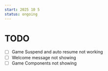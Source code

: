 ```yaml
---
start: 2025 10 5
status: ongoing
---
```


# TODO

- [ ] Game Suspend and auto resume not working
- [ ] Welcome message not showing
- [ ] Game Components not showing
